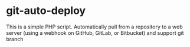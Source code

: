# git-auto-deploy
This is a simple PHP script. Automatically pull from a repository to a web server (using a webhook on GitHub, GitLab, or Bitbucket) and support git branch
